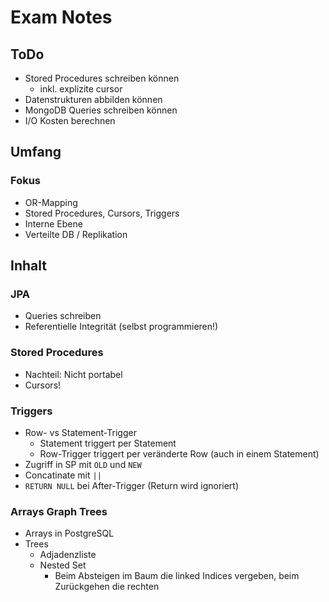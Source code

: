 # Exam Notes

## ToDo
- Stored Procedures schreiben können
    - inkl. explizite cursor
- Datenstrukturen abbilden können
- MongoDB Queries schreiben können
- I/O Kosten berechnen
## Umfang
### Fokus
- OR-Mapping
- Stored Procedures, Cursors, Triggers
- Interne Ebene
- Verteilte DB / Replikation

## Inhalt
### JPA
- Queries schreiben
- Referentielle Integrität (selbst programmieren!)

### Stored Procedures
- Nachteil: Nicht portabel
- Cursors!

### Triggers
- Row- vs Statement-Trigger
    - Statement triggert per Statement
    - Row-Trigger triggert per veränderte Row (auch in einem Statement)
- Zugriff in SP mit `OLD` und `NEW`
- Concatinate mit `||`
- `RETURN NULL` bei After-Trigger (Return wird ignoriert)

### Arrays Graph Trees
- Arrays in PostgreSQL
- Trees
    - Adjadenzliste
    - Nested Set
        - Beim Absteigen im Baum die linked Indices vergeben, beim Zurückgehen die rechten
